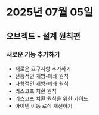 # 2025년 07월 05일

## 오브젝트 - 설계 원칙편

### 새로운 기능 추가하기

- 새로운 요구사항 추가하기
- 전통적인 개방-폐쇄 원칙
- 다형적인 개방-폐쇄 원칙
- 리스코프 치환 원칙
- 리스코프 치환 원칙을 위한 가이드
- 아이템 이동 로직 개선하기
